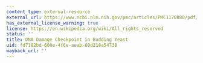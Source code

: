 ```yaml
---
content_type: external-resource
external_url: https://www.ncbi.nlm.nih.gov/pmc/articles/PMC1170880/pdf/005525.pdf
has_external_license_warning: true
license: https://en.wikipedia.org/wiki/All_rights_reserved
status: ''
title: DNA Damage Checkpoint in Budding Yeast
uid: fd7182bd-600e-4f6e-aeab-60d218a54738
wayback_url: ''
---
```

